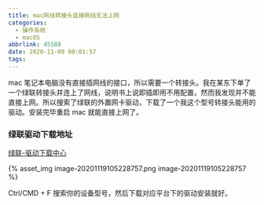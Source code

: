 ```yaml
---
title: mac网线转接头连接网线无法上网
categories:
  - 操作系统
  - macOS
abbrlink: 45588
date: 2020-11-09 00:01:57
tags:
---
```


mac 笔记本电脑没有直接插网线的接口，所以需要一个转接头。我在某东下单了一个绿联转接头并连上了网线，说明书上说即插即用不用配置，然而我发现并不能直接上网。所以搜索了绿联的外置网卡驱动，下载了一个我这个型号转接头能用的驱动。安装完毕重启 mac 就能直接上网了。

<!-- more -->

### 绿联驱动下载地址

[绿联-驱动下载中心](https://www.lulian.cn/download/list-34-cn.html)

{% asset_img image-20201119105228757.png image-20201119105228757 %}

Ctrl/CMD + F 搜索你的设备型号，然后下载对应平台下的驱动安装就好。
